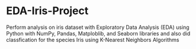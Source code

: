 # EDA-Iris-Project

Perform analysis on iris dataset with Exploratory Data Analysis (EDA) using Python with NumPy, Pandas, Matploblib, and Seaborn libraries and also did classfication for the species Iris using K-Nearest Neighbors Algorithms
